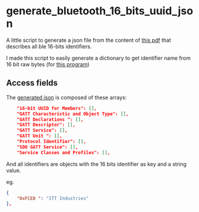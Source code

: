 # generate_bluetooth_16_bits_uuid_json

A little script to generate a json file from the content of [this pdf](https://btprodspecificationrefs.blob.core.windows.net/assigned-values/16-bit%20UUID%20Numbers%20Document.pdf) that describes all ble 16-bits identifiers.

I made this script to easily generate a dictionary to get identifier name from 16 bit raw bytes (for [this program](https://github.com/Yohannfra/ble_repl))

## Access fields

The [generated json](./ble_16_bits_uuids.json) is composed of these arrays:

```json
    "16-bit UUID for Members": [],
    "GATT Characteristic and Object Type": [],
    "GATT Declarations ": [],
    "GATT Descriptor": [],
    "GATT Service": [],
    "GATT Unit ": [],
    "Protocol Identifier": [],
    "SDO GATT Service": [],
    "Service Classes and Profiles": [],
```

And all identifiers are objects with the 16 bits identifier as key and a string value.

eg.
```json
{
    "0xFCE8 ": "ITT Industries"
},
```
